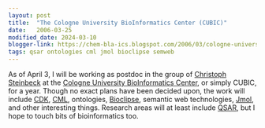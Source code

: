 ```yaml
---
layout: post
title:  "The Cologne University BioInformatics Center (CUBIC)"
date:   2006-03-25
modified_date: 2024-03-10
blogger-link: https://chem-bla-ics.blogspot.com/2006/03/cologne-university-bioinformatics.html
tags: qsar ontologies cml jmol bioclipse semweb
---
```


As of April 3, I will be working as postdoc in the group of [Christoph Steinbeck](http://almost.cubic.uni-koeln.de/jrg/)
at the [Cologne University BioInformatics Center](http://www.cubic.uni-koeln.de/), or simply CUBIC, for a year. Though
no exact plans have been decided upon, the work will include [CDK](http://cdk.sf.net/), [CML](http://www.xml-cml.org/),
ontologies, [Bioclipse](http://www.bioclipse.net/), semantic web technologies, [Jmol](http://www.jmol.org/), and other
interesting things. Research areas will at least include [QSAR](http://qsar.sf.net/), but I hope to touch bits of
bioinformatics too.

